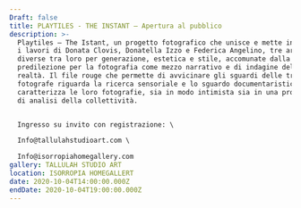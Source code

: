 ```yaml
---
Draft: false
title: PLAYTILES - THE INSTANT — Apertura al pubblico
description: >-
  Playtiles – The Istant, un progetto fotografico che unisce e mette in dialogo
  i lavori di Donata Clovis, Donatella Izzo e Federica Angelino, tre artiste
  diverse tra loro per generazione, estetica e stile, accomunate dalla
  predilezione per la fotografia come mezzo narrativo e di indagine della
  realtà. Il file rouge che permette di avvicinare gli sguardi delle tre
  fotografe riguarda la ricerca sensoriale e lo sguardo documentaristico che
  caratterizza le loro fotografie, sia in modo intimista sia in una prospettiva
  di analisi della collettività.


  Ingresso su invito con registrazione: \

  Info@tallulahstudioart.com \

  Info@isorropiahomegallery.com
gallery: TALLULAH STUDIO ART
location: ISORROPIA HOMEGALLERT
date: 2020-10-04T14:00:00.000Z
endDate: 2020-10-04T19:00:00.000Z
---
```

